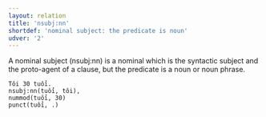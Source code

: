 ```yaml
---
layout: relation
title: 'nsubj:nn'
shortdef: 'nominal subject: the predicate is noun'
udver: '2'
---
```


A nominal subject (nsubj:nn) is a nominal which is the syntactic subject and the proto-agent of a clause, but the predicate is a noun or noun phrase. 

~~~ sdparse
Tôi 30 tuổi. 
nsubj:nn(tuổi, tôi), 
nummod(tuổi, 30)
punct(tuổi, .)
~~~

<!-- Interlanguage links updated Po 11. listopadu 2024, 20:11:09 CET -->
